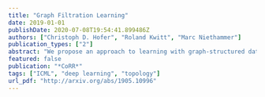 ```yaml
---
title: "Graph Filtration Learning"
date: 2019-01-01
publishDate: 2020-07-08T19:54:41.899486Z
authors: ["Christoph D. Hofer", "Roland Kwitt", "Marc Niethammer"]
publication_types: ["2"]
abstract: "We propose an approach to learning with graph-structured data in the problem domain of graph classification. In particular, we present a novel type of readout operation to aggregate node features into a graph-level representation. To this end, we leverage persistent homology computed via a real-valued, learnable, filter function. We establish the theoretical foundation for differentiating through the persistent homology computation. Empirically, we show that this type of readout operation compares favorably to previous techniques, especially when the graph connectivity structure is informative for the learning problem."
featured: false
publication: "*CoRR*"
tags: ["ICML", "deep learning", "topology"]
url_pdf: "http://arxiv.org/abs/1905.10996"
---
```


